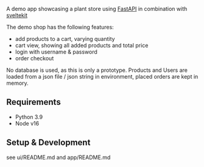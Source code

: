 A demo app showcasing a plant store using [FastAPI](https://fastapi.tiangolo.com) in combination with [sveltekit](https://kit.svelte.dev/docs)

The demo shop has the following features:
* add products to a cart, varying quantity
* cart view, showing all added products and total price
* login with username & password
* order checkout

No database is used, as this is only a prototype. Products and Users are loaded from a json file / json string in environment, placed orders are kept in memory. 

## Requirements

* Python 3.9
* Node v16

## Setup & Development

see ui/README.md and app/README.md
